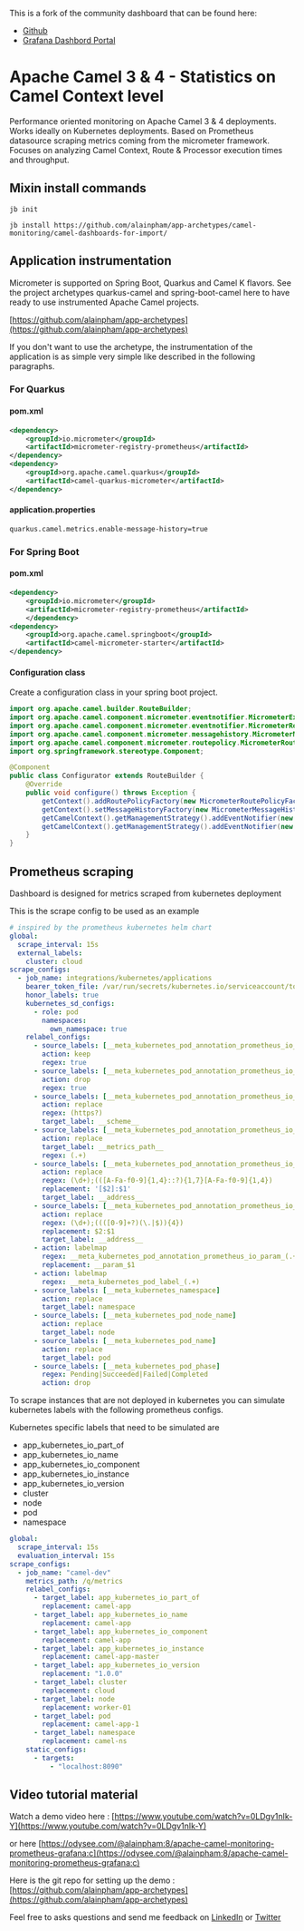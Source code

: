 This is a fork of the community dashboard that can be found here:

- [Github](https://github.com/alainpham/app-archetypes/blob/master/camel-monitoring/camel-dashboards-for-import/apache-camel-micrometer.json)
- [Grafana Dashbord Portal](https://grafana.com/grafana/dashboards/16764-apache-camel-context-view/)

# Apache Camel 3 & 4 - Statistics on Camel Context level

Performance oriented monitoring on Apache Camel 3 & 4 deployments. Works ideally on Kubernetes deployments. Based on Prometheus datasource scraping metrics coming from the micrometer framework. Focuses on analyzing Camel Context, Route & Processor execution times and throughput.

## Mixin install commands
```
jb init

jb install https://github.com/alainpham/app-archetypes/camel-monitoring/camel-dashboards-for-import/

```

## Application instrumentation

Micrometer is supported on Spring Boot, Quarkus and Camel K flavors. 
See the project archetypes quarkus-camel and spring-boot-camel here to have ready to use instrumented Apache Camel projects.

[https://github.com/alainpham/app-archetypes](https://github.com/alainpham/app-archetypes)


If you don't want to use the archetype, the instrumentation of the application is as simple very simple like described in the following paragraphs.

### For Quarkus

#### pom.xml

```xml
<dependency>
    <groupId>io.micrometer</groupId>
    <artifactId>micrometer-registry-prometheus</artifactId>
</dependency>
<dependency>
    <groupId>org.apache.camel.quarkus</groupId>
    <artifactId>camel-quarkus-micrometer</artifactId>
</dependency>
```

#### application.properties

```
quarkus.camel.metrics.enable-message-history=true
```
### For Spring Boot

#### pom.xml
```xml
<dependency>
    <groupId>io.micrometer</groupId>
    <artifactId>micrometer-registry-prometheus</artifactId>
    </dependency>
<dependency>
    <groupId>org.apache.camel.springboot</groupId>
    <artifactId>camel-micrometer-starter</artifactId>
</dependency>
```

#### Configuration class

Create a configuration class in your spring boot project.

```java
import org.apache.camel.builder.RouteBuilder;
import org.apache.camel.component.micrometer.eventnotifier.MicrometerExchangeEventNotifier;
import org.apache.camel.component.micrometer.eventnotifier.MicrometerRouteEventNotifier;
import org.apache.camel.component.micrometer.messagehistory.MicrometerMessageHistoryFactory;
import org.apache.camel.component.micrometer.routepolicy.MicrometerRoutePolicyFactory;
import org.springframework.stereotype.Component;

@Component
public class Configurator extends RouteBuilder {
	@Override
	public void configure() throws Exception {
		getContext().addRoutePolicyFactory(new MicrometerRoutePolicyFactory());
		getContext().setMessageHistoryFactory(new MicrometerMessageHistoryFactory());
		getCamelContext().getManagementStrategy().addEventNotifier(new MicrometerExchangeEventNotifier());
		getCamelContext().getManagementStrategy().addEventNotifier(new MicrometerRouteEventNotifier());
	}
}
```

## Prometheus scraping


Dashboard is designed for metrics scraped from kubernetes deployment

This is the scrape config to be used as an example

```yaml
# inspired by the prometheus kubernetes helm chart
global:
  scrape_interval: 15s
  external_labels:
    cluster: cloud
scrape_configs:
  - job_name: integrations/kubernetes/applications
    bearer_token_file: /var/run/secrets/kubernetes.io/serviceaccount/token
    honor_labels: true
    kubernetes_sd_configs:
      - role: pod
        namespaces:
          own_namespace: true
    relabel_configs:
      - source_labels: [__meta_kubernetes_pod_annotation_prometheus_io_scrape]
        action: keep
        regex: true
      - source_labels: [__meta_kubernetes_pod_annotation_prometheus_io_scrape_slow]
        action: drop
        regex: true
      - source_labels: [__meta_kubernetes_pod_annotation_prometheus_io_scheme]
        action: replace
        regex: (https?)
        target_label: __scheme__
      - source_labels: [__meta_kubernetes_pod_annotation_prometheus_io_path]
        action: replace
        target_label: __metrics_path__
        regex: (.+)
      - source_labels: [__meta_kubernetes_pod_annotation_prometheus_io_port, __meta_kubernetes_pod_ip]
        action: replace
        regex: (\d+);(([A-Fa-f0-9]{1,4}::?){1,7}[A-Fa-f0-9]{1,4})
        replacement: '[$2]:$1'
        target_label: __address__
      - source_labels: [__meta_kubernetes_pod_annotation_prometheus_io_port, __meta_kubernetes_pod_ip]
        action: replace
        regex: (\d+);((([0-9]+?)(\.|$)){4})
        replacement: $2:$1
        target_label: __address__
      - action: labelmap
        regex: __meta_kubernetes_pod_annotation_prometheus_io_param_(.+)
        replacement: __param_$1
      - action: labelmap
        regex: __meta_kubernetes_pod_label_(.+)
      - source_labels: [__meta_kubernetes_namespace]
        action: replace
        target_label: namespace
      - source_labels: [__meta_kubernetes_pod_node_name]
        action: replace
        target_label: node
      - source_labels: [__meta_kubernetes_pod_name]
        action: replace
        target_label: pod
      - source_labels: [__meta_kubernetes_pod_phase]
        regex: Pending|Succeeded|Failed|Completed
        action: drop
```

To scrape instances that are not deployed in kubernetes you can simulate kubernetes labels with the following prometheus configs.

Kubernetes specific labels that need to be simulated are
 * app_kubernetes_io_part_of
 * app_kubernetes_io_name
 * app_kubernetes_io_component
 * app_kubernetes_io_instance
 * app_kubernetes_io_version
 * cluster
 * node
 * pod
 * namespace

```yaml
global:
  scrape_interval: 15s
  evaluation_interval: 15s
scrape_configs:
  - job_name: "camel-dev"
    metrics_path: /q/metrics
    relabel_configs:
      - target_label: app_kubernetes_io_part_of
        replacement: camel-app
      - target_label: app_kubernetes_io_name
        replacement: camel-app
      - target_label: app_kubernetes_io_component
        replacement: camel-app
      - target_label: app_kubernetes_io_instance
        replacement: camel-app-master
      - target_label: app_kubernetes_io_version
        replacement: "1.0.0"
      - target_label: cluster
        replacement: cloud
      - target_label: node
        replacement: worker-01
      - target_label: pod
        replacement: camel-app-1
      - target_label: namespace
        replacement: camel-ns
    static_configs:
      - targets:
          - "localhost:8090"  
```


## Video tutorial material

Watch a demo video here :
[https://www.youtube.com/watch?v=0LDgv1nIk-Y](https://www.youtube.com/watch?v=0LDgv1nIk-Y)

or here
[https://odysee.com/@alainpham:8/apache-camel-monitoring-prometheus-grafana:c](https://odysee.com/@alainpham:8/apache-camel-monitoring-prometheus-grafana:c)

Here is the git repo for setting up the demo : [https://github.com/alainpham/app-archetypes](https://github.com/alainpham/app-archetypes)

Feel free to asks questions and send me feedback on [LinkedIn](https://www.linkedin.com/in/alainpham/)
or [Twitter](https://twitter.com/alainphm)
